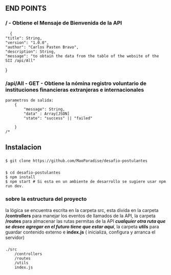 ## END POINTS

### / - Obtiene el Mensaje de Bienvenida de la API
      {
    "title": String,
    "version": "1.0.0",
    "author": "Carlos Pasten Bravo",
    "description": String,
    "message": "to obtain the data from the table of the website of the SII /api/All"
}


### /api/All - GET - Obtiene la nómina registro voluntario de instituciones financieras extranjeras e internacionales
    parametros de salida: 
        {
            "message": String,
            "data" : Array[JSON]
            "state": "success" || "failed"
            
        }
    /*

## Instalacion
###
    $ git clone https://github.com/MaoParadise/desafio-postulantes

###
    $ cd desafio-postulantes
    $ npm install
    $ npm start # Si esta en un ambiente de desarrollo se sugiere usar npm run dev.


### sobre la estructura del proyecto

la lógica se encuentra escrita en la carpeta src, esta divida en la carpeta **/controllers** para manejar los eventos de llamados de la API, la carpeta **/routes** para almacenar las rutas permitas de la API _**cualquier otra ruta que se desee agregar en el futuro tiene que estar aquí**_, la carpeta **utils** para guardar contenido externo e **index.js** ( inicializa, configura y arranca el servidor) 
###
    ./src  
        /controllers
        /routes
        /utils  
        index.js
